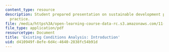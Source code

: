 ```yaml
---
content_type: resource
description: Student prepared presentation on sustainable development planning and
  practice.
file: /media/https%3A/open-learning-course-data-rc.s3.amazonaws.com/11-947-sustainable-economic-development-spring-2004/d410949f8efe6d4c46402838fc54b91d_vietaid_phase1.pdf
file_type: application/pdf
resourcetype: Document
title: 'Existing Conditions Analysis: Introduction'
uid: d410949f-8efe-6d4c-4640-2838fc54b91d
---
```

